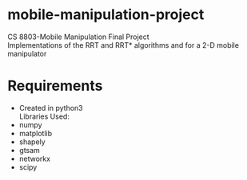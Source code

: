 # mobile-manipulation-project
CS 8803-Mobile Manipulation Final Project  
Implementations of the RRT and RRT* algorithms and for a 2-D mobile manipulator

# Requirements 
- Created in python3  
Libraries Used:
- numpy
- matplotlib
- shapely
- gtsam
- networkx
- scipy
